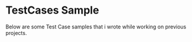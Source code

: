 # TestCases Sample
Below are some Test Case samples that i wrote while working on previous projects.
